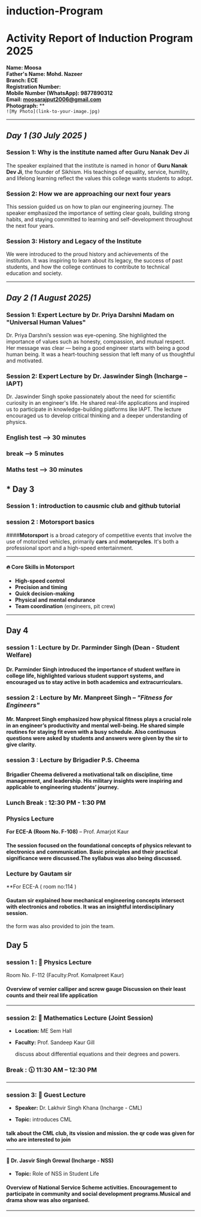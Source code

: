 # induction-Program
# Activity Report of Induction Program 2025

**Name: Moosa**  
**Father's Name: Mohd. Nazeer**  
**Branch: ECE**  
**Registration Number:**  
**Mobile Number (WhatsApp): 9877890312**  
**Email: moosarajput2006@gmail.com**  
**Photograph:** **  
`![My Photo](link-to-your-image.jpg)`  


---

## *Day 1 (30 July 2025 )*

### Session 1: Why is the institute named after Guru Nanak Dev Ji  
The speaker explained that the institute is named in honor of **Guru Nanak Dev Ji**, the founder of Sikhism. His teachings of equality, service, humility, and lifelong learning reflect the values this college wants students to adopt.

### Session 2: How we are approaching our next four years  
This session guided us on how to plan our engineering journey. The speaker emphasized the importance of setting clear goals, building strong habits, and staying committed to learning and self-development throughout the next four years.

### Session 3: History and Legacy of the Institute  
We were introduced to the proud history and achievements of the institution. It was inspiring to learn about its legacy, the success of past students, and how the college continues to contribute to technical education and society.

---

## *Day 2 (1 August 2025)*

### Session 1: Expert Lecture by Dr. Priya Darshni Madam on "Universal Human Values"  
Dr. Priya Darshni’s session was eye-opening. She highlighted the importance of values such as honesty, compassion, and mutual respect. Her message was clear — being a good engineer starts with being a good human being. It was a heart-touching session that left many of us thoughtful and motivated.

### Session 2: Expert Lecture by Dr. Jaswinder Singh (Incharge – IAPT)  
Dr. Jaswinder Singh spoke passionately about the need for scientific curiosity in an engineer's life. He shared real-life applications and inspired us to participate in knowledge-building platforms like IAPT. The lecture encouraged us to develop critical thinking and a deeper understanding of physics.


### English test --> 30 minutes 
### break --> 5 minutes 
### Maths test --> 30 minutes 




## * Day 3

### Session 1 : introduction to causmic club and github tutorial 


### session 2 : Motorsport basics


####**Motorsport** is a broad category of competitive events that involve the use of motorized vehicles, primarily **cars** and **motorcycles**. It's both a professional sport and a high-speed entertainment.

---

#### 🔥 Core Skills in Motorsport

- **High-speed control**
- **Precision and timing**
- **Quick decision-making**
- **Physical and mental endurance**
- **Team coordination** (engineers, pit crew)



---



## Day 4

### session 1 : Lecture by Dr. Parminder Singh (Dean - Student Welfare)  

#### Dr. Parminder Singh introduced the importance of student welfare in college life, highlighted various student support systems, and encouraged us to stay active in both academics and extracurriculars.

### session 2 : Lecture by Mr. Manpreet Singh – *"Fitness for Engineers"*  

#### Mr. Manpreet Singh emphasized how physical fitness plays a crucial role in an engineer’s productivity and mental well-being. He shared simple routines for staying fit even with a busy schedule. Also continuous questions were asked by students and answers were given by the sir to give clarity.

### session 3 : Lecture by Brigadier P.S. Cheema  

#### Brigadier Cheema delivered a motivational talk on discipline, time management, and leadership. His military insights were inspiring and applicable to engineering students’ journey.


### Lunch Break : 12:30 PM - 1:30 PM  

### Physics Lecture  
**For ECE-A (Room No. F-108)** – Prof. Amarjot Kaur  
 

#### The session focused on the foundational concepts of physics relevant to electronics and communication. Basic principles and their practical significance were discussed.The syllabus was also being discussed.


### Lecture by Gautam sir
**For ECE-A ( room no:114 )
 
#### Gautam sir explained how mechanical engineering concepts intersect with electronics and robotics. It was an insightful interdisciplinary session.
the form was also provided to join the team.


## Day 5

### session 1 :  🧪 **Physics Lecture**  
 Room No. F-112  (Faculty:Prof. Komalpreet Kaur)  
 
 #### Overview of vernier calliper and screw gauge  Discussion on their least counts and their real life application 

---


### session 2: 📘 **Mathematics Lecture (Joint Session)**  
- **Location:** ME Sem Hall  
- **Faculty:** Prof. Sandeep Kaur Gill  

  discuss about differential equations and their degrees and powers.




### Break : 🕦 11:30 AM – 12:30 PM  


---

### session 3: 🎤 **Guest Lecture**  
- **Speaker:** Dr. Lakhvir Singh Khana (Incharge - CML)  
 
- **Topic:** introduces CML  

#### talk about the CML club, its vission and mission. the qr code was given for who are interested to join 

---

#### 🎤   Dr. Jasvir Singh Grewal (Incharge - NSS)  
 
- **Topic:** Role of NSS in Student Life 

 
 #### Overview of National Service Scheme activities. Encouragement to participate in community and social development programs.Musical and drama show was also organised. 

---





